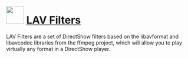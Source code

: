 # <img src="https://cdn.rawgit.com/Thilas/chocolatey-packages/90d6238c8db69f85cbfb32e3bcd7021c2303aba3/lavfilters/icon.png" width="48" height="48"/> [LAV Filters](https://chocolatey.org/packages/lavfilters)

LAV Filters are a set of DirectShow filters based on the libavformat and libavcodec libraries from the ffmpeg project, which will allow you to play virtually any format in a DirectShow player.
